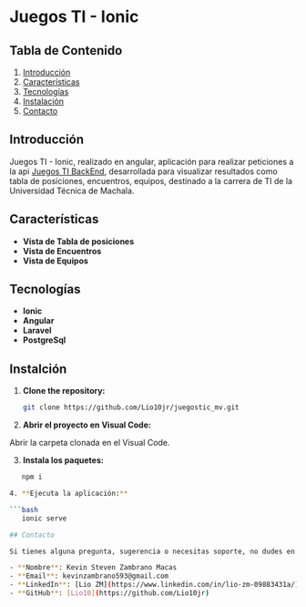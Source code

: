 # Juegos TI - Ionic

## Tabla de Contenido

1. [Introducción](#introducción)
2. [Características](#características)
3. [Tecnologías](#tecnologías)
4. [Instalación](#instalación)
5. [Contacto](#contacto)

## Introducción

Juegos TI - Ionic, realizado en angular, aplicación para realizar peticiones a la api [Juegos TI BackEnd](https://github.com/Lio10jr/juegostic_api), desarrollada para visualizar resultados como tabla de posiciones, encuentros, equipos, destinado a la carrera de TI de la Universidad Técnica de Machala.

## Características

- **Vista de Tabla de posiciones**
- **Vista de Encuentros**
- **Vista de Equipos**

## Tecnologías

- **Ionic**
- **Angular**
- **Laravel**
- **PostgreSql**

## Instalción

1. **Clone the repository:**

   ```bash
   git clone https://github.com/Lio10jr/juegostic_mv.git

2. **Abrir el proyecto en Visual Code:**

Abrir la carpeta clonada en el Visual Code.

3. **Instala los paquetes:**

  ```bash
     npm i

4. **Ejecuta la aplicación:**

  ```bash
     ionic serve

## Contacto

Si tienes alguna pregunta, sugerencia o necesitas soporte, no dudes en ponerte en contacto conmigo:

- **Nombre**: Kevin Steven Zambrano Macas
- **Email**: kevinzambrano593@gmail.com
- **LinkedIn**: [Lio ZM](https://www.linkedin.com/in/lio-zm-09883431a/)
- **GitHub**: [Lio10](https://github.com/Lio10jr)
